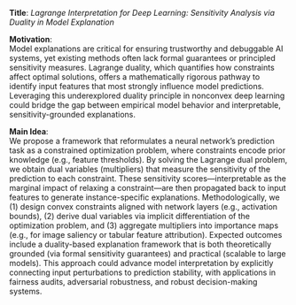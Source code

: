 **Title**: *Lagrange Interpretation for Deep Learning: Sensitivity Analysis via Duality in Model Explanation*  

**Motivation**:  
Model explanations are critical for ensuring trustworthy and debuggable AI systems, yet existing methods often lack formal guarantees or principled sensitivity measures. Lagrange duality, which quantifies how constraints affect optimal solutions, offers a mathematically rigorous pathway to identify input features that most strongly influence model predictions. Leveraging this underexplored duality principle in nonconvex deep learning could bridge the gap between empirical model behavior and interpretable, sensitivity-grounded explanations.  

**Main Idea**:  
We propose a framework that reformulates a neural network’s prediction task as a constrained optimization problem, where constraints encode prior knowledge (e.g., feature thresholds). By solving the Lagrange dual problem, we obtain dual variables (multipliers) that measure the sensitivity of the prediction to each constraint. These sensitivity scores—interpretable as the marginal impact of relaxing a constraint—are then propagated back to input features to generate instance-specific explanations. Methodologically, we (1) design convex constraints aligned with network layers (e.g., activation bounds), (2) derive dual variables via implicit differentiation of the optimization problem, and (3) aggregate multipliers into importance maps (e.g., for image saliency or tabular feature attribution). Expected outcomes include a duality-based explanation framework that is both theoretically grounded (via formal sensitivity guarantees) and practical (scalable to large models). This approach could advance model interpretation by explicitly connecting input perturbations to prediction stability, with applications in fairness audits, adversarial robustness, and robust decision-making systems.